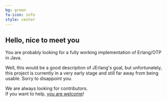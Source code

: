 ```yaml
---
bg: green
fa-icon: info
style: center
---
```


## Hello, nice to meet you

You are probably looking for a fully working implementation of Erlang/OTP in Java.

Well, this would be a good description of JErlang's goal,
but unfortunately,
this project is currently in a very early stage and still far away from being usable.
Sorry to disappoint you.

We are always looking for contributors.<br>
If you want to help, [you are welcome](https://github.com/jerlang/jerlang)!
